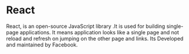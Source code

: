 React
========
React, is an open-source JavaScript library .It is used for building single-page applications. It means application looks like a single page and not reload and refresh on jumping on the other page and links.  Its Developed and maintained by Facebook. 




